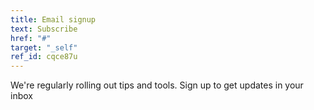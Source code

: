 ```yaml
---
title: Email signup
text: Subscribe
href: "#"
target: "_self"
ref_id: cqce87u
---
```

We're regularly rolling out tips and tools. Sign up to get updates in your inbox
